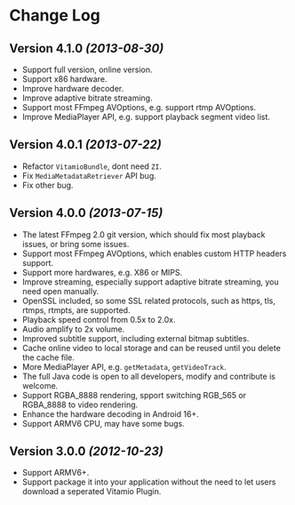 Change Log
==========

Version 4.1.0 *(2013-08-30)*
---------------------------

 * Support full version, online version.
 * Support x86 hardware.
 * Improve hardware decoder.
 * Improve adaptive bitrate streaming.
 * Support most FFmpeg AVOptions, e.g. support rtmp AVOptions.
 * Improve MediaPlayer API, e.g. support playback segment video list.

Version 4.0.1 *(2013-07-22)*
---------------------------

 * Refactor `VitamioBundle`, dont need `ZI`.
 * Fix `MediaMetadataRetriever` API bug.
 * Fix other bug.

Version 4.0.0 *(2013-07-15)*
----------------------------

 * The latest FFmpeg 2.0 git version, which should fix most playback issues, or bring some issues.
 * Support most FFmpeg AVOptions, which enables custom HTTP headers support.
 * Support more hardwares, e.g. X86 or MIPS.
 * Improve streaming, especially support adaptive bitrate streaming, you need open manually.
 * OpenSSL included, so some SSL related protocols, such as https, tls, rtmps, rtmpts, are supported.
 * Playback speed control from 0.5x to 2.0x.
 * Audio amplify to 2x volume.
 * Improved subtitle support, including external bitmap subtitles.
 * Cache online video to local storage and can be reused until you delete the cache file.
 * More MediaPlayer API, e.g. `getMetadata`, `getVideoTrack`.
 * The full Java code is open to all developers, modify and contribute is welcome.
 * Support RGBA\_8888 rendering, spport switching RGB\_565 or RGBA\_8888 to video rendering.
 * Enhance the hardware decoding in Android 16+.
 * Support ARMV6 CPU, may have some bugs.


Version 3.0.0 *(2012-10-23)*
----------------------------

 * Support ARMV6+.
 * Support package it into your application without the need to
   let users download a seperated Vitamio Plugin.
